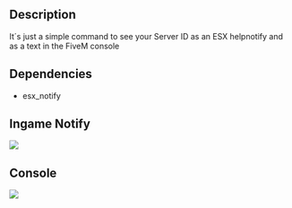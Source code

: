 ## Description
It´s just a simple command to see your Server ID as an ESX helpnotify and as a text in the FiveM console

## Dependencies
- esx_notify

## Ingame Notify
<img src="https://r2.fivemanage.com/pub/6wrkkoj8pfqq.png"  align="center" />

## Console
<img src="https://r2.fivemanage.com/pub/gttv33bsodg5.png"  align="center" />
